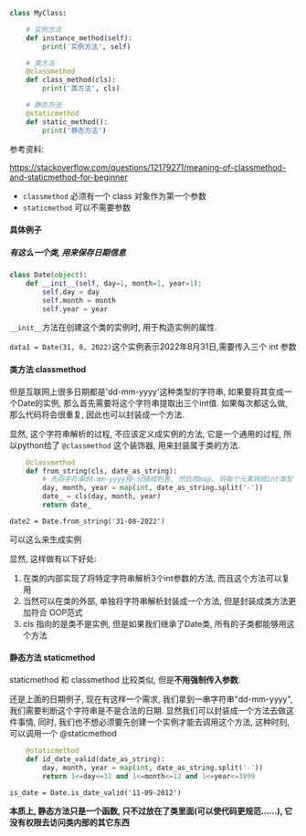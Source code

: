 ```python
class MyClass:

    # 实例方法
    def instance_method(self):
        print('实例方法', self)

    # 类方法
    @classmethod
    def class_method(cls):
        print('类方法', cls)

    # 静态方法
    @staticmethod
    def static_method():
        print('静态方法')
```





参考资料:

https://stackoverflow.com/questions/12179271/meaning-of-classmethod-and-staticmethod-for-beginner

- `classmethod` 必须有一个 class 对象作为第一个参数
- `staticmethod` 可以不需要参数





#### 具体例子

##### 有这么一个类, 用来保存日期信息

```python
class Date(object):
	def __init__(self, day=1, month=1, year=1):
		self.day = day
		self.month = month
		self.year = year
```

`__init__`方法在创建这个类的实例时, 用于构造实例的属性.

`data1 = Date(31, 8, 2022)`这个实例表示2022年8月31日,需要传入三个 int 参数



#### 类方法 classmethod

但是互联网上很多日期都是'dd-mm-yyyy'这种类型的字符串, 如果要将其变成一个Date的实例, 那么首先需要将这个字符串提取出三个int值. 如果每次都这么做, 那么代码将会很重复, 因此也可以封装成一个方法. 

显然, 这个字符串解析的过程, 不应该定义成实例的方法, 它是一个通用的过程, 所以python给了 `@classmethod` 这个装饰器, 用来封装属于类的方法.

```python
	@classmethod
	def from_string(cls, date_as_string):
		# 先将字符串dd-mm-yyyy按-分隔成列表, 然后用map, 将每个元素转成int类型
		day, month, year = map(int, date_as_string.split('-'))
		date_ = cls(day, month, year)
		return date_
```

`date2 = Date.from_string('31-08-2022')`

可以这么来生成实例

显然, 这样做有以下好处:

1. 在类的内部实现了将特定字符串解析3个int参数的方法, 而且这个方法可以复用
2. 当然可以在类的外部, 单独将字符串解析封装成一个方法, 但是封装成类方法更加符合 OOP范式
3. cls 指向的是类不是实例, 但是如果我们继承了Date类, 所有的子类都能够用这个方法

#### 静态方法 staticmethod

staticmethod 和 classmethod 比较类似, 但是**不用强制传入参数**.

还是上面的日期例子, 现在有这样一个需求, 我们拿到一串字符串"dd-mm-yyyy", 我们需要判断这个字符串是不是合法的日期. 显然我们可以封装成一个方法去做这件事情, 同时, 我们也不想必须要先创建一个实例才能去调用这个方法, 这种时刻, 可以调用一个 @staticmethod

```python
	@staticmethod
	def id_date_valid(date_as_string):
		day, month, year = map(int, date_as_string.split('-'))
		return 1<=day<=31 and 1<=month<=12 and 1<=year<=3999
```

`is_date = Date.is_date_valid('11-09-2012')`

**本质上, 静态方法只是一个函数, 只不过放在了类里面(可以使代码更规范......), 它没有权限去访问类内部的其它东西**